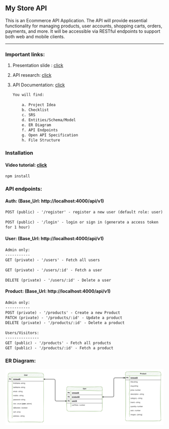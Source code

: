 ## My Store API

<p>This is an Ecommerce API Application. The API will provide essential functionality for managing products, user accounts, shopping carts, orders, payments, and more. It will be accessible via RESTful endpoints to support both web and mobile clients.</p>

---

### Important links:

1.  Presentation slide :
    <a href="https://tinyurl.com/4pmmc86w">click</a>

2.  API research:
    <a href="https://tinyurl.com/mufyupha">click</a>

3.  API Documentation:
    <a href="https://tinyurl.com/7m2m8uy7">click</a>

        You will find:

        	a. Project Idea
        	b. Checklist
        	c. SRS
        	d. Entities/Schema/Model
        	e. ER Diagram
        	f. API Endpoints
        	g. Open API Specification
        	h. File Structure

### Installation
#### Video tutorial: <a href="https://www.loom.com/share/166a35e016024c1b9cf6ffef24c2fbf3?sid=8f0f2bc1-410c-49fe-b2e7-445d48e2c4d5">click</a>

```
npm install
```

### API endpoints:

#### Auth: (Base_Url: http://localhost:4000/api/v1)

```
POST (public) - '/register' - register a new user (default role: user)

POST (public) - '/login' - login or sign in (generate a access token for 1 hour)
```

#### User: (Base_Url: http://localhost:4000/api/v1)

```
Admin only:
-----------
GET (private) - '/users' - Fetch all users

GET (private) - '/users/:id' - Fetch a user

DELETE (private) - '/users/:id' - Delete a user
```

#### Product: (Base_Url: http://localhost:4000/api/v1)

```
Admin only:
-----------
POST (private) - '/products' - Create a new Product
PATCH (private) - '/products/:id' - Update a product
DELETE (private) - '/products/:id' - Delete a product

Users/Visitors:
---------------
GET (public) - '/products' - Fetch all products
GET (public) - '/products/:id' - Fetch a product

```

### ER Diagram:

![er diagram](./er-diagram.jpg)
